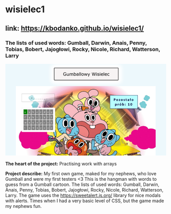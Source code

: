 # wisielec1

## link: https://kbodanko.github.io/wisielec1/

### The lists of used words: Gumball, Darwin, Anais, Penny, Tobias, Bobert, Jajogłowi, Rocky, Nicole, Richard, Watterson, Larry

![game screen](https://github.com/kbodanko/wisielec1/blob/master/image%205.png)

**The heart of the project:**
Practising work with arrays

**Project describe:** My first own game, maked for my nephews, who love Gumball and were my first testers <3 This is the hangman with words to guess from a Gumball cartoon. The lists of used words: Gumball, Darwin, Anais, Penny, Tobias, Bobert, Jajogłowi, Rocky, Nicole, Richard, Watterson, Larry. The game uses the https://sweetalert.js.org/ library for nice modals with alerts. Times when I had a very basic level of CSS, but the game made my nephews fun.


